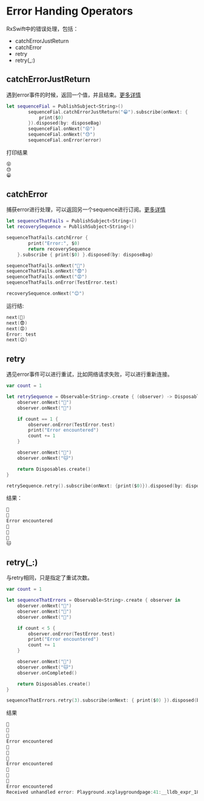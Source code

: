 # Error Handing Operators

RxSwift中的错误处理，包括：

* catchErrorJustReturn
* catchError
* retry
* retry\(\_:\)

## catchErrorJustReturn

遇到error事件的时候，返回一个值，并且结束。[更多详情](http://reactivex.io/documentation/operators/catch.html)

```swift
let sequenceFial = PublishSubject<String>()
        sequenceFial.catchErrorJustReturn("😁").subscribe(onNext: {
            print($0)
        }).disposed(by: disposeBag)
        sequenceFial.onNext("😝")
        sequenceFial.onNext("😓")
        sequenceFial.onError(error)
```

打印结果

```swift
😝
😓
😁
```

## catchError

捕获error进行处理，可以返回另一个sequence进行订阅。[更多详情](http://reactivex.io/documentation/operators/catch.html)

```swift
let sequenceThatFails = PublishSubject<String>()
let recoverySequence = PublishSubject<String>()

sequenceThatFails.catchError {
        print("Error:", $0)
        return recoverySequence
    }.subscribe { print($0) }.disposed(by: disposeBag)

sequenceThatFails.onNext("😬")
sequenceThatFails.onNext("😨")
sequenceThatFails.onNext("😡")
sequenceThatFails.onError(TestError.test)

recoverySequence.onNext("😊")
```

运行结:

```swift
next(😬)
next(😨)
next(😡)
Error: test
next(😊)
```

## retry

遇见error事件可以进行重试，比如网络请求失败，可以进行重新连接。

```swift
var count = 1

let retrySequence = Observable<String>.create { (observer) -> Disposable in
    observer.onNext("🍎")
    observer.onNext("🍐")

    if count == 1 {
        observer.onError(TestError.test)
        print("Error encountered")
        count += 1
    }

    observer.onNext("🐶")
    observer.onNext("🐱")

    return Disposables.create()
}

retrySequence.retry().subscribe(onNext: {print($0)}).disposed(by: disposeBag)
```

结果：

```swift
🍎
🍐
Error encountered
🍎
🍐
🐶
🐱
```

## retry\(\_:\)

与retry相同，只是指定了重试次数。

```swift
var count = 1

let sequenceThatErrors = Observable<String>.create { observer in
    observer.onNext("🍎")
    observer.onNext("🍐")
    observer.onNext("🍊")

    if count < 5 {
        observer.onError(TestError.test)
        print("Error encountered")
        count += 1
    }

    observer.onNext("🐶")
    observer.onNext("🐱")
    observer.onCompleted()

    return Disposables.create()
}

sequenceThatErrors.retry(3).subscribe(onNext: { print($0) }).disposed(by: disposeBag)
```

结果

```swift
🍎
🍐
🍊
Error encountered
🍎
🍐
🍊
Error encountered
🍎
🍐
🍊
Error encountered
Received unhandled error: Playground.xcplaygroundpage:41:__lldb_expr_18 -> test
```

